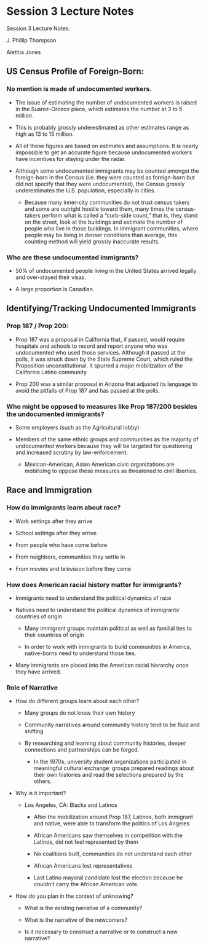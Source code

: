 # Session 3 Lecture Notes

Session 3 Lecture Notes: 

J. Phillip Thompson 

Alethia Jones 

## US Census Profile of Foreign-Born: 

### No mention is made of undocumented workers. 

- The issue of estimating the number of undocumented workers is raised in the Suarez-Orozco piece, which estimates the number at 3 to 5 million. 

- This is probably grossly underestimated as other estimates range as high as 13 to 15 million.  

- All of these figures are based on estimates and assumptions. It is nearly impossible to get an accurate figure because undocumented workers have incentives for staying under the radar.  

- Although some undocumented immigrants may be counted amongst the foreign-born in the Census (i.e. they were counted as foreign-born but did not specify that they were undocumented), the Census grossly underestimates the U.S. population, especially in cities. 

    -  Because many inner-city communities do not trust census takers and some are outright hostile toward them, many times the census-takers perform what is called a “curb-side count,” that is, they stand on the street, look at the buildings and estimate the number of people who live in those buildings. In immigrant communities, where people may be living in denser conditions than average, this counting method will yield grossly inaccurate results.  

### Who are these undocumented immigrants? 

- 50% of undocumented people living in the United States arrived legally and over-stayed their visas.

- A large proportion is Canadian.  

## Identifying/Tracking Undocumented Immigrants 

### Prop 187 / Prop 200: 

- Prop 187 was a proposal in California that, if passed, would require hospitals and schools to record and report anyone who was undocumented who used those services. Although it passed at the polls, it was struck down by the State Supreme Court, which ruled the Proposition unconstitutional. It spurred a major mobilization of the California Latino community 

- Prop 200 was a similar proposal in Arizona that adjusted its language to avoid the pitfalls of Prop 187 and has passed at the polls.  

### Who might be opposed to measures like Prop 187/200 besides the undocumented immigrants? 

- Some employers (such as the Agricultural lobby) 
- Members of the same ethnic groups and communities as the majority of undocumented workers because they will be targeted for questioning and increased scrutiny by law-enforcement.  

    -  Mexican-American, Asian American civic organizations are mobilizing to oppose these measures as threatened to civil liberties. 

## Race and Immigration 

### How do immigrants learn about race? 

- Work settings after they arrive 

- School settings after they arrive 

- From people who have come before 

- From neighbors, communities they settle in 

- From movies and television before they come 

### How does American racial history matter for immigrants? 

- Immigrants need to understand the political dynamics of race 

- Natives need to understand the political dynamics of immigrants’ countries of origin 

    -  Many immigrant groups maintain political as well as familial ties to their countries of origin 

    -  In order to work with immigrants to build communities in America, native-borns need to understand those ties. 

- Many immigrants are placed into the American racial hierarchy once they have arrived. 

### Role of Narrative 

- How do different groups learn about each other?

    -  Many groups do not know their own history 

    -  Community narratives around community history tend to be fluid and shifting 

    -  By researching and learning about community histories, deeper connections and partnerships can be forged. 

        -  In the 1970s, university student organizations participated in meaningful cultural exchange: groups prepared readings about their own histories and read the selections prepared by the others.  

- Why is it important? 

    -  Los Angeles, CA: Blacks and Latinos 

        -  After the mobilization around Prop 187, Latinos, both immigrant and native, were able to transform the politics of Los Angeles 

        -  African Americans saw themselves in competition with the Latinos, did not feel represented by them 

        -  No coalitions built, communities do not understand each other 

        -  African Americans lost representatives
		
        -  Last Latino mayoral candidate lost the election because he couldn’t carry the African American vote. 

- How do you plan in the context of unknowing? 

    -  What is the existing narrative of a community? 

    -  What is the narrative of the newcomers? 

    -  Is it necessary to construct a narrative or to construct a new narrative? 
